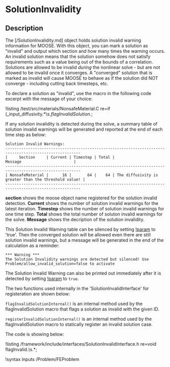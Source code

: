 # SolutionInvalidity

## Description

The [/SolutionInvalidity.md] object holds solution invalid warning information for MOOSE. With this object, you can mark a solution as "invalid" and output which section and how many times the warning occurs. An invalid solution means that the solution somehow does not satisfy requirements such as a value being out of the bounds of a correlation.  Solutions are allowed to be invalid _during_ the nonlinear solve - but are not allowed to be invalid once it converges. A "converged" solution that is marked as invalid will cause MOOSE to behave as if the solution did NOT converge - including cutting back timesteps, etc.

To declare a solution as "invalid", use the macro in the following code excerpt with the message of your choice:

!listing /test/src/materials/NonsafeMaterial.C  re=if \(_input_diffusivity.*\s.*flagInvalidSolution.*\;

If any solution invalidity is detected during the solve, a summary table of solution invalid warnings will be generated and reported at the end of each time step as below:

```
Solution Invalid Warnings:
-------------------------------------------------------------------------------------------------------
|     Section     | Current | Timestep | Total |                        Message                       |
-------------------------------------------------------------------------------------------------------
| NonsafeMaterial |      16 |       64 |    64 | The diffusivity is greater than the threshold value! |
-------------------------------------------------------------------------------------------------------

```
**section** shows the moose object name registered for the solution invalid detection.
**Current** shows the number of solution invalid warnings for the latest iteration.
**Timestep** shows the number of solution invalid warnings for one time step.
**Total** shows the total number of soluton invalid warnings for the solve.
**Message** shows the decription of the solution invalidity.

This Solution Invalid Warning table can be silenced by setting [!param](/Problem/FEProblem/allow_invalid_solution) to 'true'. Then the converged solution will be allowed even there are still solution invalid warnings, but a message will be generated in the end of the calculation as a reminder:
```
*** Warning ***
The Solution Invalidity warnings are detected but silenced! Use Problem/allow_invalid_solution=false to activate

```

The Solution Invalid Warning can also be printed out immediately after it is detected by setting [!param](/Problem/FEProblem/immediately_print_invalid_solution) to `true`.

The two functions used internally in the 'SolutionInvalidInterface' for registeration are shown below:

`flagInvalidSolutionInternal()` is an internal method used by the flagInvalidSolution macro that flags a solution as invalid with the given ID.

`registerInvalidSolutionInternal()` is an internal method used by the flagInvalidSolution macro to statically register an invalid solution case.

The code is showing below:

!listing /framework/include/interfaces/SolutionInvalidInterface.h re=void flagInvalid.*\s*.*\;

!syntax inputs /Problem/FEProblem
